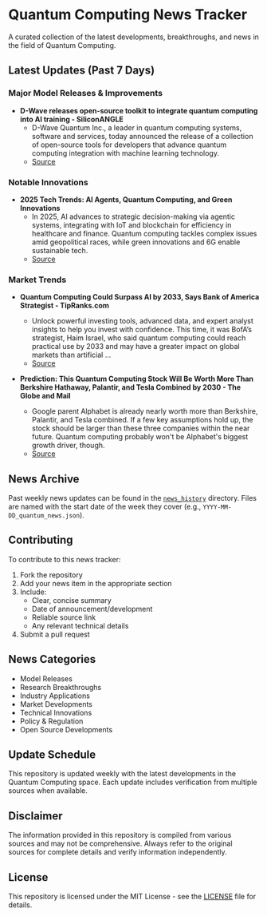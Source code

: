 # Quantum Computing News Tracker

A curated collection of the latest developments, breakthroughs, and news in the field of Quantum Computing.

## Latest Updates (Past 7 Days)


### Major Model Releases & Improvements

- **D-Wave releases open-source toolkit to integrate quantum computing into AI training - SiliconANGLE**
  - D-Wave Quantum Inc., a leader in quantum computing systems, software and services, today announced the release of a collection of open-source tools for developers that advance quantum computing integration with machine learning technology.
  - [Source](https://siliconangle.com/2025/08/04/d-wave-releases-open-source-toolkit-integrate-quantum-computing-ai-training/)

### Notable Innovations

- **2025 Tech Trends: AI Agents, Quantum Computing, and Green Innovations**
  - In 2025, AI advances to strategic decision-making via agentic systems, integrating with IoT and blockchain for efficiency in healthcare and finance. Quantum computing tackles complex issues amid geopolitical races, while green innovations and 6G enable sustainable tech.
  - [Source](https://www.webpronews.com/2025-tech-trends-ai-agents-quantum-computing-and-green-innovations/)

### Market Trends

- **Quantum Computing Could Surpass AI by 2033, Says Bank of America Strategist - TipRanks.com**
  - Unlock powerful investing tools, advanced data, and expert analyst insights to help you invest with confidence. This time, it was BofA’s strategist, Haim Israel, who said quantum computing could reach practical use by 2033 and may have a greater impact on global markets than artificial ...
  - [Source](https://www.tipranks.com/news/quantum-computing-could-surpass-ai-by-2033-says-bank-of-america-strategist)

- **Prediction: This Quantum Computing Stock Will Be Worth More Than Berkshire Hathaway, Palantir, and Tesla Combined by 2030 - The Globe and Mail**
  - Google parent Alphabet is already nearly worth more than Berkshire, Palantir, and Tesla combined. If a few key assumptions hold up, the stock should be larger than these three companies within the near future. Quantum computing probably won't be Alphabet's biggest growth driver, though.
  - [Source](https://www.theglobeandmail.com/investing/markets/stocks/BRK-B-N/pressreleases/33852146/prediction-this-quantum-computing-stock-will-be-worth-more-than-berkshire-hathaway-palantir-and-tesla-combined-by-2030/)


## News Archive

Past weekly news updates can be found in the [`news_history`](./news_history/) directory. Files are named with the start date of the week they cover (e.g., `YYYY-MM-DD_quantum_news.json`).

## Contributing

To contribute to this news tracker:
1. Fork the repository
2. Add your news item in the appropriate section
3. Include:
   - Clear, concise summary
   - Date of announcement/development
   - Reliable source link
   - Any relevant technical details
4. Submit a pull request

## News Categories

- Model Releases
- Research Breakthroughs
- Industry Applications
- Market Developments
- Technical Innovations
- Policy & Regulation
- Open Source Developments

## Update Schedule

This repository is updated weekly with the latest developments in the Quantum Computing space. Each update includes verification from multiple sources when available.

## Disclaimer

The information provided in this repository is compiled from various sources and may not be comprehensive. Always refer to the original sources for complete details and verify information independently.

## License

This repository is licensed under the MIT License - see the [LICENSE](LICENSE) file for details.
